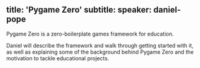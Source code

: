 title: 'Pygame Zero'
subtitle:
speaker: daniel-pope
---
Pygame Zero is a zero-boilerplate games framework for education.

Daniel will describe the framework and walk through getting started with it, as well as explaining some of the background behind Pygame Zero and the motivation to tackle educational projects. 